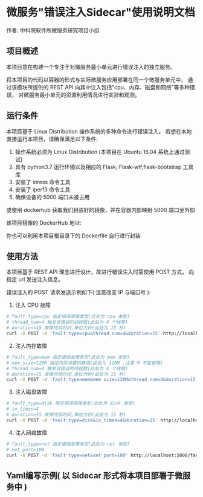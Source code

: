 # 微服务"错误注入Sidecar"使用说明文档
作者: 中科院软件所微服务研究项目小组

## 项目概述

本项目意在构建一个专注于对微服务最小单元进行错误注入的独立服务。

将本项目的代码以容器的形式与实际微服务应用部署在同一个微服务单元中，
通过该模块所提供的 REST API 向其中注入包括"cpu、内存、磁盘和网络"等多种错误，
对微服务最小单元的资源利用情况进行实验和观测。

## 运行条件

本项目基于 Linux Distribution 操作系统的多种命令进行错误注入，
若想在本地直接运行本项目，请确保满足以下条件:

1. 操作系统必须为 Linux Distribution (本项目在 Ubuntu 16.04 系统上通过测试)
2. 具有 python3.7 运行环境以及相应的 Flask, Flask-wtf,flask-bootstrap 工具库 
3. 安装了 stress 命令工具
4. 安装了 iperf3 命令工具
5. 确保设备的 5000 端口未被占用

或使用 dockerhub 获取我们封装好的镜像，并在容器内部映射 5000 端口至外部

该项目镜像的 DockerHub 地址:

你也可以利用本项目根目录下的 Dockerfile 自行进行封装

## 使用方法

本项目基于 REST API 理念进行设计，故进行错误注入时需使用 POST 方式，
向指定 url 发送注入信息。

错误注入的 POST 请求发送示例如下( 注意改变 IP 与端口号 ):

1. 注入 CPU 故障

```bash
# fault_type=cpu 指定错误故障类型(此处为 cpu 类型)
# thread_num=4 触发该错误的线程数(此处为 4 个线程)
# duration=15 故障持续时间,单位为秒(此处为 15 秒)
curl -X POST -d 'fault_type=cpu&thread_num=4&duration=15' http://localhost:5000/fault-inject
```

2. 注入内存故障

```bash
# fault_type=mem 指定错误故障类型(此处为 mem 类型)
# mem_size=120M 指定内存泄露的数值(此处为 120M ,注意 M 不能省略)
# thread_num=4 触发该错误的线程数(此处为 4 个线程)
# duration=15 故障持续时间,单位为秒(此处为 15 秒)
curl -X POST -d 'fault_type=mem&mem_size=120M&thread_num=4&duration=15' http://localhost:5000/fault-inject
```

3. 注入磁盘故障

```bash
# fault_type=disk 指定错误故障类型(此处为 disk 类型)
# io_times=4 
# duration=15 故障持续时间,单位为秒(此处为 15 秒)
curl -X POST -d 'fault_type=disk&io_times=4&duration=15' http://localhost:5000/fault-inject
```

4. 注入网络故障

```bash
# fault_type=net 指定错误故障类型(此处为 net 类型)
# net_port=100
curl -X POST -d 'fault_type=net&net_port=100' http://localhost:5000/fault-inject
```

## Yaml编写示例( 以 Sidecar 形式将本项目部署于微服务中 )


